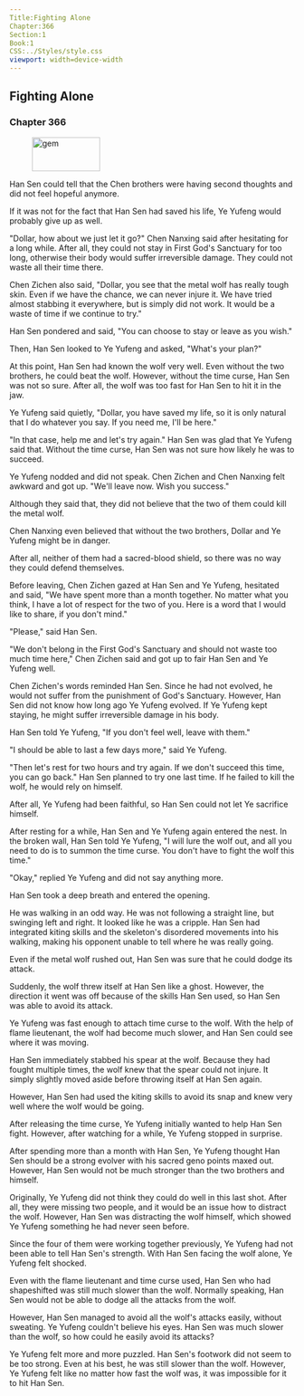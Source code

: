 ```yaml
---
Title:Fighting Alone 
Chapter:366 
Section:1 
Book:1 
CSS:../Styles/style.css 
viewport: width=device-width
---
```

  
## Fighting Alone
### Chapter 366
  
<figure>
	<img src="../Images/gem.gif" alt="gem" id="gem" width="120" height="60" />
</figure>
  

  
Han Sen could tell that the Chen brothers were having second thoughts and did not feel hopeful anymore.

If it was not for the fact that Han Sen had saved his life, Ye Yufeng would probably give up as well.

"Dollar, how about we just let it go?" Chen Nanxing said after hesitating for a long while. After all, they could not stay in First God's Sanctuary for too long, otherwise their body would suffer irreversible damage. They could not waste all their time there.

Chen Zichen also said, "Dollar, you see that the metal wolf has really tough skin. Even if we have the chance, we can never injure it. We have tried almost stabbing it everywhere, but is simply did not work. It would be a waste of time if we continue to try."

Han Sen pondered and said, "You can choose to stay or leave as you wish."

Then, Han Sen looked to Ye Yufeng and asked, "What's your plan?"

At this point, Han Sen had known the wolf very well. Even without the two brothers, he could beat the wolf. However, without the time curse, Han Sen was not so sure. After all, the wolf was too fast for Han Sen to hit it in the jaw.

Ye Yufeng said quietly, "Dollar, you have saved my life, so it is only natural that I do whatever you say. If you need me, I'll be here."

"In that case, help me and let's try again." Han Sen was glad that Ye Yufeng said that. Without the time curse, Han Sen was not sure how likely he was to succeed.

Ye Yufeng nodded and did not speak. Chen Zichen and Chen Nanxing felt awkward and got up. "We'll leave now. Wish you success."

Although they said that, they did not believe that the two of them could kill the metal wolf.

Chen Nanxing even believed that without the two brothers, Dollar and Ye Yufeng might be in danger.

After all, neither of them had a sacred-blood shield, so there was no way they could defend themselves.

Before leaving, Chen Zichen gazed at Han Sen and Ye Yufeng, hesitated and said, "We have spent more than a month together. No matter what you think, I have a lot of respect for the two of you. Here is a word that I would like to share, if you don't mind."

"Please," said Han Sen.

"We don't belong in the First God's Sanctuary and should not waste too much time here," Chen Zichen said and got up to fair Han Sen and Ye Yufeng well.

Chen Zichen's words reminded Han Sen. Since he had not evolved, he would not suffer from the punishment of God's Sanctuary. However, Han Sen did not know how long ago Ye Yufeng evolved. If Ye Yufeng kept staying, he might suffer irreversible damage in his body.

Han Sen told Ye Yufeng, "If you don't feel well, leave with them."

"I should be able to last a few days more," said Ye Yufeng.

"Then let's rest for two hours and try again. If we don't succeed this time, you can go back." Han Sen planned to try one last time. If he failed to kill the wolf, he would rely on himself.

After all, Ye Yufeng had been faithful, so Han Sen could not let Ye sacrifice himself.

After resting for a while, Han Sen and Ye Yufeng again entered the nest. In the broken wall, Han Sen told Ye Yufeng, "I will lure the wolf out, and all you need to do is to summon the time curse. You don't have to fight the wolf this time."

"Okay," replied Ye Yufeng and did not say anything more.

Han Sen took a deep breath and entered the opening.

He was walking in an odd way. He was not following a straight line, but swinging left and right. It looked like he was a cripple. Han Sen had integrated kiting skills and the skeleton's disordered movements into his walking, making his opponent unable to tell where he was really going.

Even if the metal wolf rushed out, Han Sen was sure that he could dodge its attack.

Suddenly, the wolf threw itself at Han Sen like a ghost. However, the direction it went was off because of the skills Han Sen used, so Han Sen was able to avoid its attack.

Ye Yufeng was fast enough to attach time curse to the wolf. With the help of flame lieutenant, the wolf had become much slower, and Han Sen could see where it was moving.

Han Sen immediately stabbed his spear at the wolf. Because they had fought multiple times, the wolf knew that the spear could not injure. It simply slightly moved aside before throwing itself at Han Sen again.

However, Han Sen had used the kiting skills to avoid its snap and knew very well where the wolf would be going.

After releasing the time curse, Ye Yufeng initially wanted to help Han Sen fight. However, after watching for a while, Ye Yufeng stopped in surprise.

After spending more than a month with Han Sen, Ye Yufeng thought Han Sen should be a strong evolver with his sacred geno points maxed out. However, Han Sen would not be much stronger than the two brothers and himself.

Originally, Ye Yufeng did not think they could do well in this last shot. After all, they were missing two people, and it would be an issue how to distract the wolf. However, Han Sen was distracting the wolf himself, which showed Ye Yufeng something he had never seen before.

Since the four of them were working together previously, Ye Yufeng had not been able to tell Han Sen's strength. With Han Sen facing the wolf alone, Ye Yufeng felt shocked.

Even with the flame lieutenant and time curse used, Han Sen who had shapeshifted was still much slower than the wolf. Normally speaking, Han Sen would not be able to dodge all the attacks from the wolf.

However, Han Sen managed to avoid all the wolf's attacks easily, without sweating. Ye Yufeng couldn't believe his eyes. Han Sen was much slower than the wolf, so how could he easily avoid its attacks?

Ye Yufeng felt more and more puzzled. Han Sen's footwork did not seem to be too strong. Even at his best, he was still slower than the wolf. However, Ye Yufeng felt like no matter how fast the wolf was, it was impossible for it to hit Han Sen.